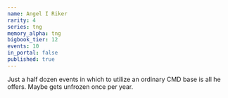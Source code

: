 ```yaml
---
name: Angel I Riker
rarity: 4
series: tng
memory_alpha: tng
bigbook_tier: 12
events: 10
in_portal: false
published: true
---
```


Just a half dozen events in which to utilize an ordinary CMD base is all he offers. Maybe gets unfrozen once per year.
